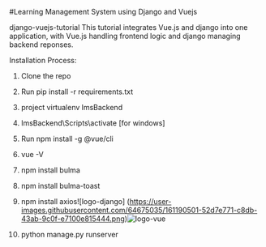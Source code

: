 #Learning Management System using Django and Vuejs

django-vuejs-tutorial
This tutorial integrates Vue.js and django into one application, with Vue.js handling frontend logic and django managing backend reponses.

Installation Process:
1. Clone the repo
2. Run pip install -r requirements.txt
3. project virtualenv lmsBackend
4. lmsBackend\Scripts\activate [for windows]
5. Run npm install -g @vue/cli
6. vue -V
7. npm install bulma
8. npm install bulma-toast
9. npm install axios![logo-django]
(https://user-images.githubusercontent.com/64675035/161190501-52d7e771-c8db-43ab-9c0f-e7100e815444.png)![logo-vue](https://user-images.githubusercontent.com/64675035/161190512-8f20745e-d214-4adc-93ed-dd16dac95425.png)


10. python manage.py runserver
